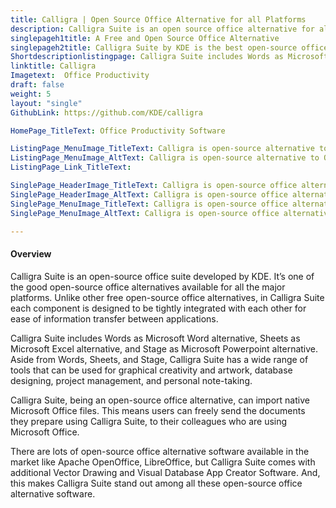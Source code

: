 ```yaml
---
title: Calligra | Open Source Office Alternative for all Platforms
description: Calligra Suite is an open source office alternative for all the major operating systems. Its not just office but a graphic art suite by KDE.
singlepageh1title: A Free and Open Source Office Alternative
singlepageh2title: Calligra Suite by KDE is the best open-source office alternative available for major operating systems. Comes with vector drawing, and database applications.
Shortdescriptionlistingpage: Calligra Suite includes Words as Microsoft Word alternative, Sheets as Microsoft Excel alternative, and Stage as Microsoft Powerpoint alternative.
linktitle: Calligra 
Imagetext:  Office Productivity
draft: false
weight: 5
layout: "single"
GithubLink: https://github.com/KDE/calligra

HomePage_TitleText: Office Productivity Software

ListingPage_MenuImage_TitleText: Calligra is open-source alternative to Office
ListingPage_MenuImage_AltText: Calligra is open-source alternative to Office
ListingPage_Link_TitleText: 

SinglePage_HeaderImage_TitleText: Calligra is open-source office alternative available for major operating systems.
SinglePage_HeaderImage_AltText: Calligra is open-source office alternative available for major operating systems.
SinglePage_MenuImage_TitleText: Calligra is open-source office alternative and easy to use office productivity suite.
SinglePage_MenuImage_AltText: Calligra is open-source office alternative and easy to use office productivity suite.

---
```


#### **Overview**

Calligra Suite is an open-source office suite developed by KDE. It’s one of the good open-source office alternatives available for all the major platforms. Unlike other free open-source office alternatives, in Calligra Suite each component is designed to be tightly integrated with each other for ease of information transfer between applications.

Calligra Suite includes Words as Microsoft Word alternative, Sheets as Microsoft Excel alternative, and Stage as Microsoft Powerpoint alternative. Aside from Words, Sheets, and Stage, Calligra Suite has a wide range of tools that can be used for graphical creativity and artwork, database designing, project management, and personal note-taking.

Calligra Suite, being an open-source office alternative, can import native Microsoft Office files. This means users can freely send the documents they prepare using Calligra Suite, to their colleagues who are using Microsoft Office.

There are lots of open-source office alternative software available in the market like Apache OpenOffice, LibreOffice, but Calligra Suite comes with additional Vector Drawing and Visual Database App Creator Software. And, this makes Calligra Suite stand out among all these open-source office alternative software.
